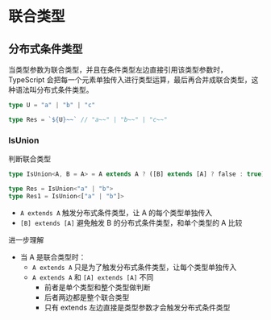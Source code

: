 # 联合类型

## 分布式条件类型

当类型参数为联合类型，并且在条件类型左边直接引用该类型参数时，TypeScript 会把每一个元素单独传入进行类型运算，最后再合并成联合类型，这种语法叫分布式条件类型。

```ts
type U = "a" | "b" | "c"

type Res = `${U}~~` // "a~~" | "b~~" | "c~~"
```

### IsUnion

判断联合类型

```ts
type IsUnion<A, B = A> = A extends A ? ([B] extends [A] ? false : true) : never

type Res = IsUnion<"a" | "b">
type Res1 = IsUnion<["a" | "b"]>
```

- `A extends A` 触发分布式条件类型，让 A 的每个类型单独传入
- `[B] extends [A]` 避免触发 B 的分布式条件类型，和单个类型的 A 比较

进一步理解

- 当 A 是联合类型时：
  - `A extends A` 只是为了触发分布式条件类型，让每个类型单独传入
  - `A extends A` 和 `[A] extends [A]` 不同
    - 前者是单个类型和整个类型做判断
    - 后者两边都是整个联合类型
    - 只有 extends 左边直接是类型参数才会触发分布式条件类型
